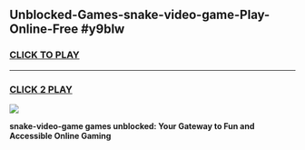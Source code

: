 
## Unblocked-Games-snake-video-game-Play-Online-Free #y9blw
<h3>
<a href="https://us.freeplayer.one?title=snake-video-game&ref=10M">CLICK TO PLAY</a></h3>
<hr>

<h3>
<a href="https://us.freeplayer.one?title=snake-video-game&ref=10M">CLICK 2 PLAY</a>
  
</h3>

<a href="https://us.freeplayer.one?title=snake-video-game&ref=10M"><img src="https://clearcache.store/games.png"></a>


**snake-video-game games unblocked: Your Gateway to Fun and Accessible Online Gaming**
